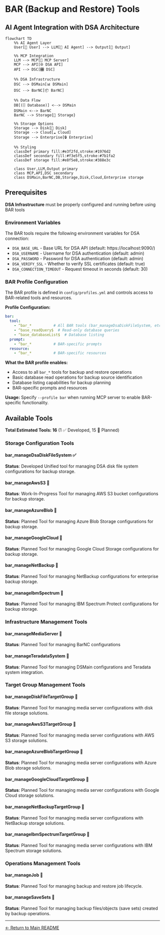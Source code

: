 # BAR (Backup and Restore) Tools

## AI Agent Integration with DSA Architecture

```mermaid
flowchart TD
    %% AI Agent Layer
    User[👤 User] --> LLM[🤖 AI Agent] --> Output[📄 Output]
    
    %% MCP Integration
    LLM --> MCP[🔌 MCP Server]
    MCP --> API[🌐 DSA API]
    API --> DSC[🎛️ DSC]
    
    %% DSA Infrastructure
    DSC --> DSMain[📊 DSMain]
    DSC --> BarNC[📦 BarNC]
    
    %% Data Flow
    DB[(🗄️ Database)] <--> DSMain
    DSMain <--> BarNC
    BarNC --> Storage{💾 Storage}
    
    %% Storage Options
    Storage --> Disk[📁 Disk]
    Storage --> Cloud[☁️ Cloud]
    Storage --> Enterprise[🔒 Enterprise]
    
    %% Styling
    classDef primary fill:#e3f2fd,stroke:#1976d2
    classDef secondary fill:#f3e5f5,stroke:#7b1fa2
    classDef storage fill:#e8f5e8,stroke:#388e3c
    
    class User,LLM,Output primary
    class MCP,API,DSC secondary
    class DSMain,BarNC,DB,Storage,Disk,Cloud,Enterprise storage
```

## Prerequisites

**DSA Infrastructure** must be properly configured and running before using BAR tools

### Environment Variables
The BAR tools require the following environment variables for DSA connection:

- `DSA_BASE_URL` - Base URL for DSA API (default: https://localhost:9090/)
- `DSA_USERNAME` - Username for DSA authentication (default: admin)
- `DSA_PASSWORD` - Password for DSA authentication (default: admin)
- `DSA_VERIFY_SSL` - Whether to verify SSL certificates (default: true)
- `DSA_CONNECTION_TIMEOUT` - Request timeout in seconds (default: 30)

### BAR Profile Configuration
The BAR profile is defined in `config/profiles.yml` and controls access to BAR-related tools and resources.

**Profile Configuration:**
```yaml
bar:
  tool:
    - ^bar_*          # All BAR tools (bar_manageDsaDiskFileSystem, etc.)
    - ^base_readQuery$  # Read-only database queries
    - ^base_databaseList$  # Database listing
  prompt:
    - ^bar_*          # BAR-specific prompts
  resource:
    - ^bar_*          # BAR-specific resources
```

**What the BAR profile enables:**
- Access to all `bar_*` tools for backup and restore operations
- Basic database read operations for backup source identification
- Database listing capabilities for backup planning
- BAR-specific prompts and resources

**Usage:** Specify `--profile bar` when running MCP server to enable BAR-specific functionality.


## Available Tools

**Total Estimated Tools: 16** (1 ✅ Developed, 15 🚧 Planned)

### Storage Configuration Tools

#### bar_manageDsaDiskFileSystem ✅
**Status**: Developed
Unified tool for managing DSA disk file system configurations for backup storage.

#### bar_manageAwsS3 🚧 
**Status**: Work-In-Progress
Tool for managing AWS S3 bucket configurations for backup storage.

#### bar_manageAzureBlob 🚧
**Status**: Planned
Tool for managing Azure Blob Storage configurations for backup storage.

#### bar_manageGoogleCloud 🚧
**Status**: Planned
Tool for managing Google Cloud Storage configurations for backup storage.

#### bar_manageNetBackup 🚧
**Status**: Planned
Tool for managing NetBackup configurations for enterprise backup storage.

#### bar_manageIbmSpectrum 🚧
**Status**: Planned
Tool for managing IBM Spectrum Protect configurations for backup storage.

### Infrastructure Management Tools

#### bar_manageMediaServer 🚧
**Status**: Planned
Tool for managing BarNC configurations

#### bar_manageTeradataSystem 🚧
**Status**: Planned
Tool for managing DSMain configurations and Teradata system integration.

### Target Group Management Tools

#### bar_manageDiskFileTargetGroup 🚧
**Status**: Planned
Tool for managing media server configurations with disk file storage solutions.

#### bar_manageAwsS3TargetGroup 🚧
**Status**: Planned
Tool for managing media server configurations with AWS S3 storage solutions.

#### bar_manageAzureBlobTargetGroup 🚧
**Status**: Planned
Tool for managing media server configurations with Azure Blob storage solutions.

#### bar_manageGoogleCloudTargetGroup 🚧
**Status**: Planned
Tool for managing media server configurations with Google Cloud storage solutions.

#### bar_manageNetBackupTargetGroup 🚧
**Status**: Planned
Tool for managing media server configurations with NetBackup storage solutions.

#### bar_manageIbmSpectrumTargetGroup 🚧
**Status**: Planned
Tool for managing media server configurations with IBM Spectrum storage solutions.

### Operations Management Tools

#### bar_manageJob 🚧
**Status**: Planned
Tool for managing backup and restore job lifecycle.

#### bar_manageSaveSets 🚧
**Status**: Planned
Tool for managing backup files/objects (save sets) created by backup operations.

---

[← Return to Main README](../../../../README.md)
